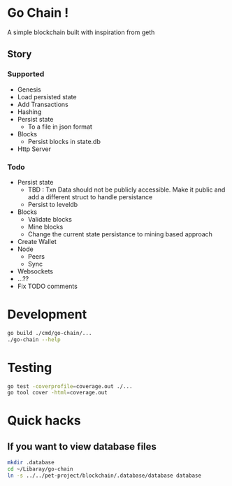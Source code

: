 # Go Chain !
A simple blockchain built with inspiration from geth

## Story 
### Supported
- Genesis
- Load persisted state
- Add Transactions
- Hashing
- Persist state
    - To a file in json format
- Blocks
    - Persist blocks in state.db
- Http Server
### Todo
- Persist state
    - TBD : Txn Data should not be publicly accessible. Make it public and add a different struct to handle persistance
    - Persist to leveldb
- Blocks
    - Validate blocks
    - Mine blocks
    - Change the current state persistance to mining based approach
- Create Wallet
- Node
    - Peers
    - Sync
- Websockets
- ...??
- Fix TODO comments
# Development
```sh
go build ./cmd/go-chain/...
./go-chain --help
```

# Testing
```sh
go test -coverprofile=coverage.out ./...
go tool cover -html=coverage.out
```

# Quick hacks
## If you want to view database files
```sh
mkdir .database
cd ~/Libaray/go-chain
ln -s ../../pet-project/blockchain/.database/database database
```